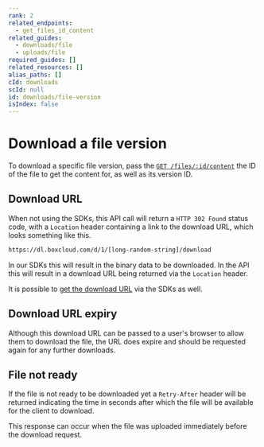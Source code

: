 ```yaml
---
rank: 2
related_endpoints:
  - get_files_id_content
related_guides:
  - downloads/file
  - uploads/file
required_guides: []
related_resources: []
alias_paths: []
cId: downloads
scId: null
id: downloads/file-version
isIndex: false
---
```


# Download a file version

To download a specific file version, pass the [`GET /files/:id/content`][api]
the ID of the file to get the content for, as well as its version ID.

<Samples id='get_files_id_content' variant='for_version' >

</Samples>

## Download URL

When not using the SDKs, this API call will return a `HTTP 302 Found` status
code, with a `Location` header containing a link to the download URL, which
looks something like this.

```sh
https://dl.boxcloud.com/d/1/[long-random-string]/download
```

<Message>

In our SDKs this will result in the binary data to be downloaded. In the API
this will result in a download URL being returned via the `Location` header.

It is possible to [get the download URL][downloadurl] via the SDKs as well.

</Message>

## Download URL expiry

Although this download URL can be passed to a user's browser to allow them to
download the file, the URL does expire and should be requested again for any
further downloads.

## File not ready

If the file is not ready to be downloaded yet a `Retry-After` header will be
returned indicating the time in seconds after which the file will be available
for the client to download.

This response can occur when the file was uploaded immediately before the
download request.

[api]: e://get_files_id_content
[downloadurl]: g://downloads/get-url
